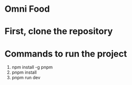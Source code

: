 # Omni Food

# First, clone the repository 

# Commands to run the project

1) npm install -g pnpm
2) pnpm install
3) pnpm run dev
